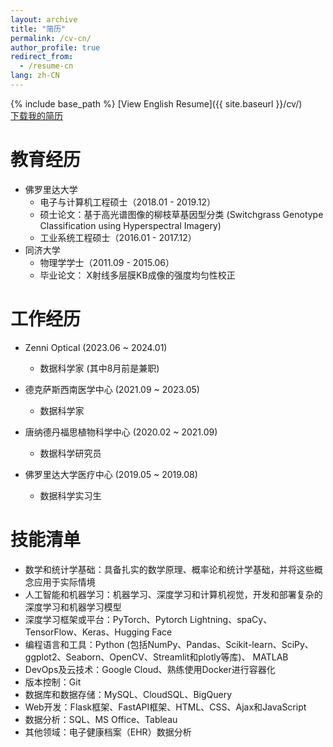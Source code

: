 ```yaml
---
layout: archive
title: "简历"
permalink: /cv-cn/
author_profile: true
redirect_from:
  - /resume-cn
lang: zh-CN
---
```


{% include base_path %}
[View English Resume]({{ site.baseurl }}/cv/)  
[下载我的简历](/files/盛胡丹筠简历.pdf)

教育经历
======
* 佛罗里达大学 
    * 电子与计算机工程硕士（2018.01 - 2019.12）
    * 硕士论文：基于高光谱图像的柳枝草基因型分类 (Switchgrass Genotype Classification using Hyperspectral Imagery)
    * 工业系统工程硕士（2016.01 - 2017.12）
* 同济大学
    * 物理学学士（2011.09 - 2015.06）
    * 毕业论文： X射线多层膜KB成像的强度均匀性校正
    
工作经历
======
* Zenni Optical (2023.06 ~ 2024.01)
  * 数据科学家 (其中8月前是兼职)

* 德克萨斯西南医学中心 (2021.09 ~ 2023.05)
  * 数据科学家

* 唐纳德丹福思植物科学中心 (2020.02 ~ 2021.09)
  * 数据科学研究员

* 佛罗里达大学医疗中心 (2019.05 ~ 2019.08)
  * 数据科学实习生

技能清单
======
* 数学和统计学基础：具备扎实的数学原理、概率论和统计学基础，并将这些概念应用于实际情境
* 人工智能和机器学习：机器学习、深度学习和计算机视觉，开发和部署复杂的深度学习和机器学习模型
* 深度学习框架或平台：PyTorch、Pytorch Lightning、spaCy、TensorFlow、Keras、Hugging Face
* 编程语言和工具：Python (包括NumPy、Pandas、Scikit-learn、SciPy、ggplot2、Seaborn、OpenCV、Streamlit和plotly等库)、 MATLAB
* DevOps及云技术：Google Cloud、熟练使用Docker进行容器化
* 版本控制：Git
* 数据库和数据存储：MySQL、CloudSQL、BigQuery
* Web开发：Flask框架、FastAPI框架、HTML、CSS、Ajax和JavaScript
* 数据分析：SQL、MS Office、Tableau
* 其他领域：电子健康档案（EHR）数据分析
